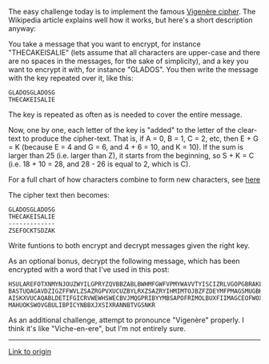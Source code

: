 The easy challenge today is to implement the famous [Vigenère cipher](http://en.wikipedia.org/wiki/Vigen%C3%A8re_cipher). The Wikipedia article explains well how it works, but here's a short description anyway:

You take a message that you want to encrypt, for instance "THECAKEISALIE" (lets assume that all characters are upper-case and there are no spaces in the messages, for the sake of simplicity), and a key you want to encrypt it with, for instance "GLADOS". You then write the message with the key repeated over it, like this:

    GLADOSGLADOSG
    THECAKEISALIE

The key is repeated as often as is needed to cover the entire message. 

Now, one by one, each letter of the key is "added" to the letter of the clear-text to produce the cipher-text. That is, if A = 0, B = 1, C = 2, etc, then E + G = K (because E = 4 and G = 6, and 4 + 6 = 10, and K = 10). If the sum is larger than 25 (i.e. larger than Z), it starts from the beginning, so S + K = C (i.e. 18 + 10 = 28, and 28 - 26 is equal to 2, which is C).

For a full chart of how characters combine to form new characters, see [here](http://en.wikipedia.org/wiki/File:Vigen%C3%A8re_square_shading.svg)

The cipher text then becomes:  
    
    GLADOSGLADOSG
    THECAKEISALIE
    -------------
    ZSEFOCKTSDZAK
    
Write funtions to both encrypt and decrypt messages given the right key.

As an optional bonus, decrypt the following message, which has been encrypted with a word that I've used in this post:

    HSULAREFOTXNMYNJOUZWYILGPRYZQVBBZABLBWHMFGWFVPMYWAVVTYISCIZRLVGOPGBRAKLUGJUZGLN
    BASTUQAGAVDZIGZFFWVLZSAZRGPVXUCUZBYLRXZSAZRYIHMIMTOJBZFZDEYMFPMAGSMUGBHUVYTSABB
    AISKXVUCAQABLDETIFGICRVWEWHSWECBVJMQGPRIBYYMBSAPOFRIMOLBUXFIIMAGCEOFWOXHAKUZISY
    MAHUOKSWOVGBULIBPICYNBBXJXSIXRANNBTVGSNKR

As an additional challenge, attempt to pronounce "Vigenère" properly. I think it's like "Viche-en-ere", but I'm not entirely sure.

---

[Link to origin](https://www.reddit.com/r/dailyprogrammer/y5sox)